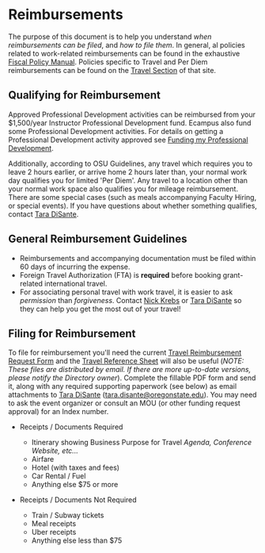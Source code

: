 # Reimbursements

The purpose of this document is to help you understand *when reimbursements can be filed*, and *how to file them*. In general, al policies related to work-related reimbursements can be found in the exhaustive [Fiscal Policy Manual](https://fa.oregonstate.edu/fiscal-program/fiscal-policy-manual). Policies specific to Travel and Per Diem reimbursements can be found on the [Travel Section](https://fa.oregonstate.edu/fiscal-program/fiscal-policy-manual/travel) of that site.

## Qualifying for Reimbursement

Approved Professional Development activities can be reimbursed from your $1,500/year Instructor Professional Development fund. Ecampus also fund some Professional Development activities. For details on getting a Professional Development activity approved see [Funding my Professional Development](FundingProfessionalDevelopment.html).

Additionally, according to OSU Guidelines, any travel which requires you to leave 2 hours earlier, or arrive home 2 hours later than, your normal work day qualifies you for limited 'Per Diem'. Any travel to a location other than your normal work space also qualifies you for mileage reimbursement. There are some special cases (such as meals accompanying Faculty Hiring, or special events). If you have questions about whether something qualifies, contact [Tara DiSante](mailto:tara.disante@oregonstate.edu).

## General Reimbursement Guidelines

- Reimbursements and accompanying documentation must be filed within 60 days of incurring the expense.
- Foreign Travel Authorization (FTA) is **required** before booking grant-related international travel.
- For associating personal travel with work travel, it is easier to ask *permission* than *forgiveness*. Contact [Nick Krebs](mailto:nicholas.krebs@oregonstate.edu) or [Tara DiSante](mailto:tara.disante@oregonstate.edu) so they can help you get the most out of your travel!

## Filing for Reimbursement

To file for reimbursement you'll need the current [Travel Reimbursement Request Form](/docs/Travel_Reimbursement_Request_Form.pdf "Travel Reimbursement Request Form") and the [Travel Reference Sheet](/docs/2019_Travel_Reference_Sheet.pdf "Travel Reference Sheet") will also be useful (*NOTE: These files are distributed by email. If there are more up-to-date versions, please notify the Directory owner*). Complete the fillable PDF form and send it, along with any required supporting paperwork (see below) as email attachments to [Tara DiSante](mailto:tara.disante@oregonstate.edu) (tara.disante@oregonstate.edu). You may need to ask the event organizer or consult an MOU (or other funding request approval) for an Index number.

- Receipts / Documents Required
  - Itinerary showing Business Purpose for Travel
  *Agenda, Conference Website, etc...*
  - Airfare
  - Hotel (with taxes and fees)
  - Car Rental / Fuel
  - Anything else $75 or more

- Receipts / Documents Not Required
  - Train / Subway tickets
  - Meal receipts
  - Uber receipts
  - Anything else less than $75

